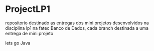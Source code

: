 # ProjectLP1

repositorio destinado as entregas dos mini projetos desenvolvidos na disciplina lp1 na fatec Banco de Dados, cada branch destinada a uma entrega de mini projeto

lets go Java


